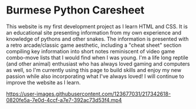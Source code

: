 # Burmese Python Caresheet
This website is my first development project as I learn HTML and CSS. It is an educational site presenting information from my own experience and knowledge of pythons and other snakes. The information is presented with a retro arcade/classic game aesthetic, including a "cheat sheet" section compiling key information into short notes reminiscent of video game combo-move lists that I would find when I was young. I'm a life long reptile (and other animal) enthusiast who has always loved gaming and computers as well, so I'm currently using this page to build skills and enjoy my new passion while also incorporating what I've always loved! I will continue to improve the website as I learn.


https://user-images.githubusercontent.com/123677031/217342618-0820fe5a-7e0d-4ccf-a7e7-392ac73d53f4.mp4

